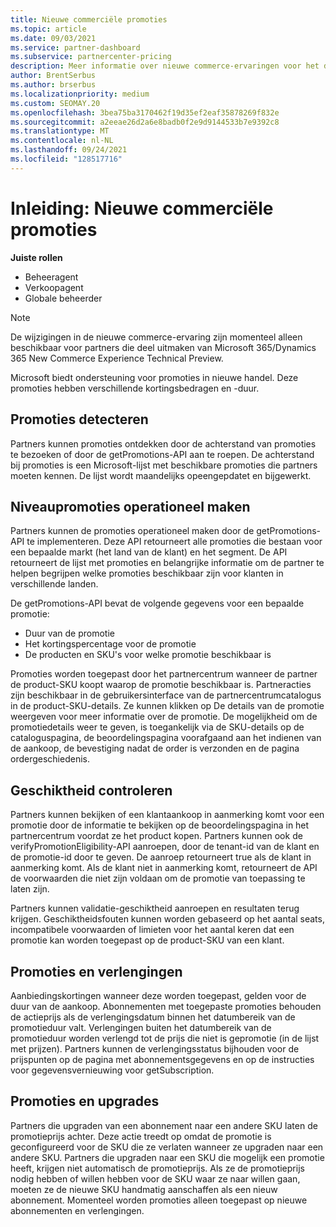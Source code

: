 ```yaml
---
title: Nieuwe commerciële promoties
ms.topic: article
ms.date: 09/03/2021
ms.service: partner-dashboard
ms.subservice: partnercenter-pricing
description: Meer informatie over nieuwe commerce-ervaringen voor het detecteren en kopen van promoties.
author: BrentSerbus
ms.author: brserbus
ms.localizationpriority: medium
ms.custom: SEOMAY.20
ms.openlocfilehash: 3bea75ba3170462f19d35ef2eaf35878269f832e
ms.sourcegitcommit: a2eeae26d2a6e8badb0f2e9d9144533b7e9392c8
ms.translationtype: MT
ms.contentlocale: nl-NL
ms.lasthandoff: 09/24/2021
ms.locfileid: "128517716"
---
```

# <a name="introduction-new-commerce-promotions"></a>Inleiding: Nieuwe commerciële promoties

**Juiste rollen**

- Beheeragent
- Verkoopagent
- Globale beheerder

> [!Note] 
> De wijzigingen in de nieuwe commerce-ervaring zijn momenteel alleen beschikbaar voor partners die deel uitmaken van Microsoft 365/Dynamics 365 New Commerce Experience Technical Preview.

Microsoft biedt ondersteuning voor promoties in nieuwe handel. Deze promoties hebben verschillende kortingsbedragen en -duur. 

## <a name="discovering-promotions"></a>Promoties detecteren ##

Partners kunnen promoties ontdekken door de achterstand van promoties te bezoeken of door de getPromotions-API aan te roepen. De achterstand bij promoties is een Microsoft-lijst met beschikbare promoties die partners moeten kennen. De lijst wordt maandelijks opeengepdatet en bijgewerkt. 


## <a name="operationalize-promotions"></a>Niveaupromoties operationeel maken ##

Partners kunnen de promoties operationeel maken door de getPromotions-API te implementeren. Deze API retourneert alle promoties die bestaan voor een bepaalde markt (het land van de klant) en het segment. De API retourneert de lijst met promoties en belangrijke informatie om de partner te helpen begrijpen welke promoties beschikbaar zijn voor klanten in verschillende landen. 


De getPromotions-API bevat de volgende gegevens voor een bepaalde promotie:

- Duur van de promotie
- Het kortingspercentage voor de promotie
- De producten en SKU's voor welke promotie beschikbaar is

Promoties worden toegepast door het partnercentrum wanneer de partner de product-SKU koopt waarop de promotie beschikbaar is. Partneracties zijn beschikbaar in de gebruikersinterface van de partnercentrumcatalogus in de product-SKU-details. Ze kunnen klikken op De details van de promotie weergeven voor meer informatie over de promotie. De mogelijkheid om de promotiedetails weer te geven, is toegankelijk via de SKU-details op de cataloguspagina, de beoordelingspagina voorafgaand aan het indienen van de aankoop, de bevestiging nadat de order is verzonden en de pagina ordergeschiedenis. 

## <a name="verify-eligibility"></a>Geschiktheid controleren ##

Partners kunnen bekijken of een klantaankoop in aanmerking komt voor een promotie door de informatie te bekijken op de beoordelingspagina in het partnercentrum voordat ze het product kopen. Partners kunnen ook de verifyPromotionEligibility-API aanroepen, door de tenant-id van de klant en de promotie-id door te geven. De aanroep retourneert true als de klant in aanmerking komt. Als de klant niet in aanmerking komt, retourneert de API de voorwaarden die niet zijn voldaan om de promotie van toepassing te laten zijn. 

Partners kunnen validatie-geschiktheid aanroepen en resultaten terug krijgen. Geschiktheidsfouten kunnen worden gebaseerd op het aantal seats, incompatibele voorwaarden of limieten voor het aantal keren dat een promotie kan worden toegepast op de product-SKU van een klant.

## <a name="promotions-and-renewals"></a>Promoties en verlengingen ##

Aanbiedingskortingen wanneer deze worden toegepast, gelden voor de duur van de aankoop. Abonnementen met toegepaste promoties behouden de actieprijs als de verlengingsdatum binnen het datumbereik van de promotieduur valt. Verlengingen buiten het datumbereik van de promotieduur worden verlengd tot de prijs die niet is gepromotie (in de lijst met prijzen). Partners kunnen de verlengingsstatus bijhouden voor de prijspunten op de pagina met abonnementsgegevens en op de instructies voor gegevensvernieuwing voor getSubscription.

## <a name="promotions-and-upgrades"></a>Promoties en upgrades ##
Partners die upgraden van een abonnement naar een andere SKU laten de promotieprijs achter. Deze actie treedt op omdat de promotie is geconfigureerd voor de SKU die ze verlaten wanneer ze upgraden naar een andere SKU. Partners die upgraden naar een SKU die mogelijk een promotie heeft, krijgen niet automatisch de promotieprijs. Als ze de promotieprijs nodig hebben of willen hebben voor de SKU waar ze naar willen gaan, moeten ze de nieuwe SKU handmatig aanschaffen als een nieuw abonnement. Momenteel worden promoties alleen toegepast op nieuwe abonnementen en verlengingen.



